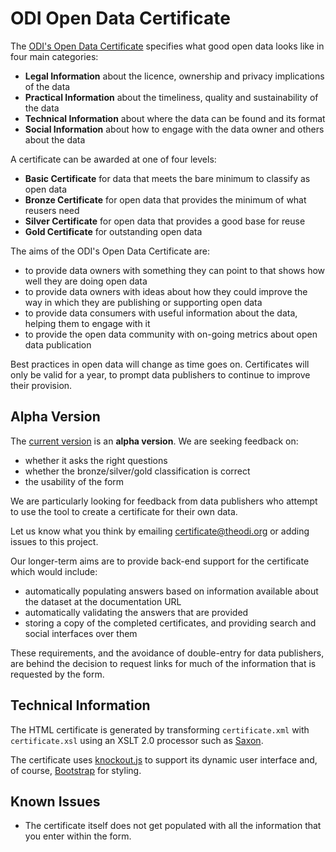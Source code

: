 # ODI Open Data Certificate

The [ODI's Open Data Certificate](http://theodi.github.com/open-data-certificate/certificate.html) specifies what good open data looks like in four main categories:

  * **Legal Information** about the licence, ownership and privacy implications of the data
  * **Practical Information** about the timeliness, quality and sustainability of the data
  * **Technical Information** about where the data can be found and its format
  * **Social Information** about how to engage with the data owner and others about the data
  
A certificate can be awarded at one of four levels:

  * **Basic Certificate** for data that meets the bare minimum to classify as open data
  * **Bronze Certificate** for open data that provides the minimum of what reusers need
  * **Silver Certificate** for open data that provides a good base for reuse
  * **Gold Certificate** for outstanding open data

The aims of the ODI's Open Data Certificate are:

  * to provide data owners with something they can point to that shows how well they are doing open data
  * to provide data owners with ideas about how they could improve the way in which they are publishing or supporting open data
  * to provide data consumers with useful information about the data, helping them to engage with it
  * to provide the open data community with on-going metrics about open data publication

Best practices in open data will change as time goes on. Certificates will only be valid for a year, to prompt data publishers to continue to improve their provision.

## Alpha Version
  
The [current version](http://theodi.github.com/open-data-certificate/certificate.html) is an **alpha version**. We are seeking feedback on:

  * whether it asks the right questions
  * whether the bronze/silver/gold classification is correct
  * the usability of the form

We are particularly looking for feedback from data publishers who attempt to use the tool to create a certificate for their own data.

Let us know what you think by emailing [certificate@theodi.org](mailto:certificate@theodi.org) or adding issues to this project.

Our longer-term aims are to provide back-end support for the certificate which would include:

  * automatically populating answers based on information available about the dataset at the documentation URL
  * automatically validating the answers that are provided
  * storing a copy of the completed certificates, and providing search and social interfaces over them

These requirements, and the avoidance of double-entry for data publishers, are behind the decision to request links for much of the information that is requested by the form.

## Technical Information

The HTML certificate is generated by transforming `certificate.xml` with `certificate.xsl` using an XSLT 2.0 processor such as [Saxon](http://saxonica.com).

The certificate uses [knockout.js](http://knockoutjs.com/) to support its dynamic user interface and, of course, [Bootstrap](http://twitter.github.com/bootstrap/) for styling.

## Known Issues

  * The certificate itself does not get populated with all the information that you enter within the form.